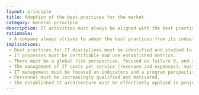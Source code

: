 ```yaml
---
layout: principle
title: Adoption of the best practices for the market
category: General principle
description: IT activities must always be aligned with the best practices for the market regarding IT governance, processing, and management.
rationale: 
 - A company always strives to adopt the best practices from its industry in its business activities. A company's IT area must follow the same strategy to enhance business activities. The IT area must deliver projects and service-level agreements (SLAs) on progressively shorter deadlines and with increasingly higher quality within an effective cost-control process.
implications:
 - Best practices for IT disciplines must be identified and studied to implement them properly. These areas, among others, must follow best practices
 - IT processes must be certifiable and use established metrics.
 - There must be a global risk perspective, focused on failure 0, and records of incidents and events.
 - The management of IT costs per service (revenues and expenses), must be financially comparable to those of the market.
 - IT management must be focused on indicators and a program perspective.
 - Personnel must be increasingly qualified and motivated.
 - The established IT architecture must be effectively applied in projects.
---
```

